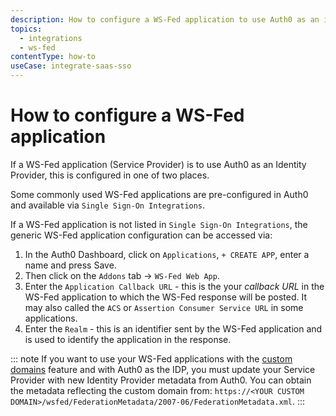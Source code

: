 ```yaml
---
description: How to configure a WS-Fed application to use Auth0 as an identity provider.
topics:
  - integrations
  - ws-fed
contentType: how-to
useCase: integrate-saas-sso
---
```


# How to configure a WS-Fed application

If a WS-Fed application (Service Provider) is to use Auth0 as an Identity Provider, this is configured in one of two places.

Some commonly used WS-Fed applications are pre-configured in Auth0 and available via `Single Sign-On Integrations`.

If a WS-Fed application is not listed in `Single Sign-On Integrations`, the generic WS-Fed application configuration can be accessed via:

1. In the Auth0 Dashboard, click on `Applications`, `+ CREATE APP`, enter a name and press Save.
2. Then click on the `Addons` tab -> `WS-Fed Web App`.
3. Enter the `Application Callback URL` - this is the your <dfn data-key="callback">callback URL</dfn> in the WS-Fed application to which the WS-Fed response will be posted.  It may also called the `ACS` or `Assertion Consumer Service URL` in some applications. 
4. Enter the `Realm` - this is an identifier sent by the WS-Fed application and is used to identify the application in the response.

::: note
If you want to use your WS-Fed applications with the [custom domains](/custom-domains) feature and with Auth0 as the IDP, you must update your Service Provider with new Identity Provider metadata from Auth0. You can obtain the metadata reflecting the custom domain from: `https://<YOUR CUSTOM DOMAIN>/wsfed/FederationMetadata/2007-06/FederationMetadata.xml`.
:::